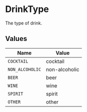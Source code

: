 # DrinkType

The type of drink.


## Values

| Name            | Value           |
| --------------- | --------------- |
| `COCKTAIL`      | cocktail        |
| `NON_ALCOHOLIC` | non-alcoholic   |
| `BEER`          | beer            |
| `WINE`          | wine            |
| `SPIRIT`        | spirit          |
| `OTHER`         | other           |
